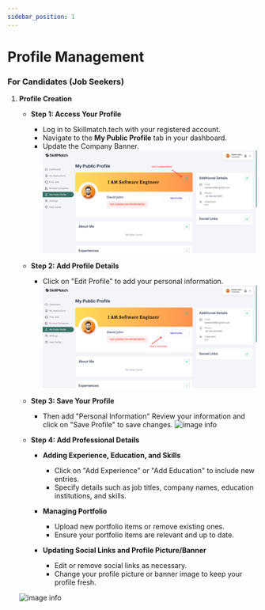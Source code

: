 ```yaml
---
sidebar_position: 1
---
```


# Profile Management

### For Candidates (Job Seekers)

1. **Profile Creation**

   - **Step 1: Access Your Profile**
     - Log in to Skillmatch.tech with your registered account.
     - Navigate to the **My Public Profile** tab in your dashboard.
     - Update the Company Banner.
     ![image info](../../static/img/banner-update-by-candidate.png)

   - **Step 2: Add Profile Details**
     - Click on "Edit Profile" to add your personal information.
     ![image info](../../static/img/click-edit.png)

   - **Step 3: Save Your Profile**
     - Then add "Personal Information" Review your information and click on "Save Profile" to save changes.
     ![image info](../../static/img/edit-save-profile.gif)
   - **Step 4: Add Professional Details**
     - **Adding Experience, Education, and Skills**
       - Click on "Add Experience" or "Add Education" to include new entries.
       - Specify details such as job titles, company names, education institutions, and skills.

     - **Managing Portfolio**
       - Upload new portfolio items or remove existing ones.
       - Ensure your portfolio items are relevant and up to date.

     - **Updating Social Links and Profile Picture/Banner**
       - Edit or remove social links as necessary.
       - Change your profile picture or banner image to keep your profile fresh.

    ![image info](../../static/img/candidate-overview.gif)